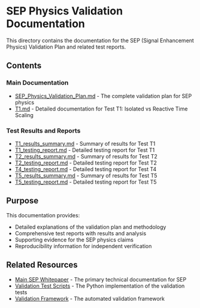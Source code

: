 # SEP Physics Validation Documentation

This directory contains the documentation for the SEP (Signal Enhancement Physics) Validation Plan and related test reports.

## Contents

### Main Documentation
- [SEP_Physics_Validation_Plan.md](SEP_Physics_Validation_Plan.md) - The complete validation plan for SEP physics
- [T1.md](T1.md) - Detailed documentation for Test T1: Isolated vs Reactive Time Scaling

### Test Results and Reports
- [T1_results_summary.md](T1_results_summary.md) - Summary of results for Test T1
- [T1_testing_report.md](T1_testing_report.md) - Detailed testing report for Test T1
- [T2_results_summary.md](T2_results_summary.md) - Summary of results for Test T2
- [T2_testing_report.md](T2_testing_report.md) - Detailed testing report for Test T2
- [T4_testing_report.md](T4_testing_report.md) - Detailed testing report for Test T4
- [T5_results_summary.md](T5_results_summary.md) - Summary of results for Test T5
- [T5_testing_report.md](T5_testing_report.md) - Detailed testing report for Test T5

## Purpose

This documentation provides:
- Detailed explanations of the validation plan and methodology
- Comprehensive test reports with results and analysis
- Supporting evidence for the SEP physics claims
- Reproducibility information for independent verification

## Related Resources

- [Main SEP Whitepaper](../../whitepaper/whitepaper.md) - The primary technical documentation for SEP
- [Validation Test Scripts](../../whitepaper/validation/test_scripts/) - The Python implementation of the validation tests
- [Validation Framework](../../whitepaper/validation/) - The automated validation framework

